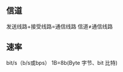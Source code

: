 


## 信道
发送线路+接受线路=通信线路
信道≠通信线路

## 速率
bit/s（b/s或bps）
1B=8b(Byte 字节、bit 比特)
<!--stackedit_data:
eyJoaXN0b3J5IjpbLTE3Njk2NDkzMTJdfQ==
-->